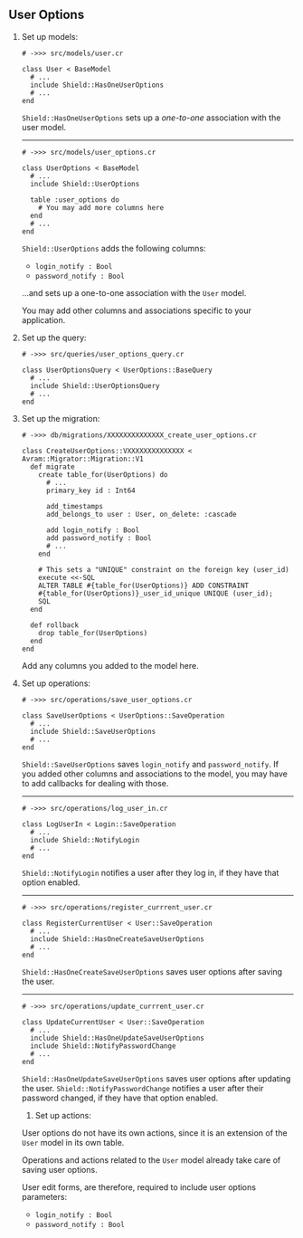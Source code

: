 ## User Options

1. Set up models:

   ```crystal
   # ->>> src/models/user.cr

   class User < BaseModel
     # ...
     include Shield::HasOneUserOptions
     # ...
   end
   ```

   `Shield::HasOneUserOptions` sets up a *one-to-one* association with the user model.

   ---
   ```crystal
   # ->>> src/models/user_options.cr

   class UserOptions < BaseModel
     # ...
     include Shield::UserOptions

     table :user_options do
       # You may add more columns here
     end
     # ...
   end
   ```

   `Shield::UserOptions` adds the following columns:
   
   - `login_notify : Bool`
   - `password_notify : Bool`
   
   ...and sets up a one-to-one association with the `User` model.

   You may add other columns and associations specific to your application.

1. Set up the query:

   ```crystal
   # ->>> src/queries/user_options_query.cr

   class UserOptionsQuery < UserOptions::BaseQuery
     # ...
     include Shield::UserOptionsQuery
     # ...
   end
   ```

1. Set up the migration:

   ```crystal
   # ->>> db/migrations/XXXXXXXXXXXXXX_create_user_options.cr

   class CreateUserOptions::VXXXXXXXXXXXXXX < Avram::Migrator::Migration::V1
     def migrate
       create table_for(UserOptions) do
         # ...
         primary_key id : Int64

         add_timestamps
         add_belongs_to user : User, on_delete: :cascade

         add login_notify : Bool
         add password_notify : Bool
         # ...
       end

       # This sets a "UNIQUE" constraint on the foreign key (user_id)
       execute <<-SQL
       ALTER TABLE #{table_for(UserOptions)} ADD CONSTRAINT
       #{table_for(UserOptions)}_user_id_unique UNIQUE (user_id);
       SQL
     end

     def rollback
       drop table_for(UserOptions)
     end
   end
   ```

   Add any columns you added to the model here.

1. Set up operations:

   ```crystal
   # ->>> src/operations/save_user_options.cr

   class SaveUserOptions < UserOptions::SaveOperation
     # ...
     include Shield::SaveUserOptions
     # ...
   end
   ```

   `Shield::SaveUserOptions` saves `login_notify` and `password_notify`. If you added other columns and associations to the model, you may have to add callbacks for dealing with those.

   ---
   ```crystal
   # ->>> src/operations/log_user_in.cr

   class LogUserIn < Login::SaveOperation
     # ...
     include Shield::NotifyLogin
     # ...
   end
   ```

   `Shield::NotifyLogin` notifies a user after they log in, if they have that option enabled.

   ---
   ```crystal
   # ->>> src/operations/register_currrent_user.cr

   class RegisterCurrentUser < User::SaveOperation
     # ...
     include Shield::HasOneCreateSaveUserOptions
     # ...
   end
   ```

   `Shield::HasOneCreateSaveUserOptions` saves user options after saving the user.

   ---
   ```crystal
   # ->>> src/operations/update_currrent_user.cr

   class UpdateCurrentUser < User::SaveOperation
     # ...
     include Shield::HasOneUpdateSaveUserOptions
     include Shield::NotifyPasswordChange
     # ...
   end
   ```

   `Shield::HasOneUpdateSaveUserOptions` saves user options after updating the user. `Shield::NotifyPasswordChange` notifies a user after their password changed, if they have that option enabled.

   1. Set up actions:

   User options do not have its own actions, since it is an extension of the `User` model in its own table.

   Operations and actions related to the `User` model already take care of saving user options.

   User edit forms, are therefore, required to include user options parameters:

   - `login_notify : Bool`
   - `password_notify : Bool`
